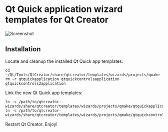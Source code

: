# Qt Quick application wizard templates for Qt Creator

![Screenshot](https://raw.github.com/jpnurmi/qtcreator-wizards/master/screenshot.png)

## Installation

Locate and cleanup the installed Qt Quick app templates:

    cd ~/Qt/Tools/QtCreator/share/qtcreator/templates/wizards/projects/qmake
    rm -r qtquickapplication qtquickcontrolsapplication qtquickcontrols2application

Link the new Qt Quick app templates:

    ln -s /path/to/qtcreator-wizards/share/qtcreator/templates/wizards/projects/qmake/qtquickapplication
    ln -s /path/to/qtcreator-wizards/share/qtcreator/templates/wizards/projects/qmake/qtquickcontrols2application

Restart Qt Creator. Enjoy!
